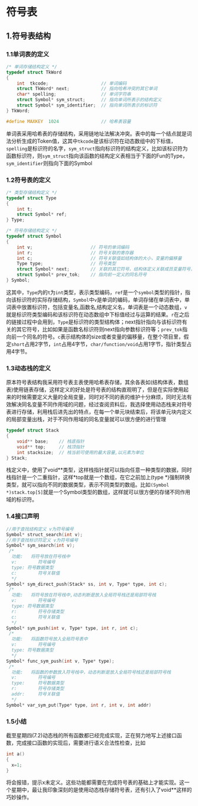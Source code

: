 # 符号表

##  1.符号表结构
### 1.1单词表的定义
```c
/* 单词存储结构定义 */
typedef struct TkWord
{
    int  tkcode;					// 单词编码 
    struct TkWord* next;			// 指向哈希冲突的其它单词
    char* spelling;					// 单词字符串 
    struct Symbol* sym_struct;		// 指向单词所表示的结构定义
    struct Symbol* sym_identifier;	// 指向单词所表示的标识符
} TkWord;

#define MAXKEY	1024				// 哈希表容量
```
单词表采用哈希表的存储结构，采用链地址法解决冲突。表中的每一个结点就是词法分析生成的Token值，这其中`tkcode`是该标识符在动态数组中的下标值，`spelling`是标识符的名字，`sym_struct`指向标识符的结构定义，比如该标识符为函数标识符，则`sym_struct`指向该函数的结构定义表相当于下面的Fun的Type，`sym_identifier`则指向下面的Symbol
### 1.2符号表的定义
```c
/* 类型存储结构定义 */
typedef struct Type
{
    int t;
    struct Symbol* ref;
} Type;

/* 符号存储结构定义 */
typedef struct Symbol
{
    int v;						// 符号的单词编码
    int r;						// 符号关联的寄存器
    int c;						// 符号关联值如结构体的大小，变量的偏移量
    Type type;					// 符号类型
    struct Symbol* next;		// 关联的其它符号，结构体定义关联成员变量符号，函数定义关联参数符号
    struct Symbol* prev_tok;	// 指向前一定义的同名符号
} Symbol;
```
这其中，`Type`内的`t`为`int`类型，表示类型编码，`ref`是一个`symbol`类型的指针，指向该标识符的实际存储结构，`Symbol`中`v`是单词的编码，单词存储在单词表中，单词表中放置标识符，包括变量名,函数名,结构定义名，单词表是一个动态数组，`v`就是标识符类型编码和该标识符在动态数组中下标值经过与运算的结果。`r`在之后的链接过程中会用到，`Type`是标识符的类型结构体；next指针指向与该标识符有关的其它符号，比如如果是函数名标识符则next指向参数标识符等；`prev_tok`指向前一个同名的符号。`c`表示结构体的size或者变量的偏移量，在整个项目里，假定`short`占用2字节，`int`占用4字节，`char/function/void`占用1字节，指针类型占用4字节。
### 1.3动态栈的定义

原本符号表结构我采用符号表主表使用哈希表存储，其余各表如(结构体表，数组表)使用链表存储，这样定义的好处是符号表的结构直观明了，但是在实际使用起来的时候需要定义大量的全局变量，同时对不同的表的维护十分麻烦，同时无法有效解决同名变量不同作用域的问题，经过查阅资料后，我选择使用动态栈来对符号表进行存储，利用栈后进先出的特点，在每一个单元块结束后，将该单元块内定义的局部变量出栈，对于不同作用域的同名变量就可以很方便的进行管理
```c
typedef struct Stack
{
    void** base;	// 栈底指针
    void** top;		// 栈顶指针
    int stacksize;	// 栈当前可使用的最大容量,以元素为单位
} Stack;
```
栈定义中，使用了void**类型，这样栈指针就可以指向任意一种类型的数据，同时栈指针是一个二重指针，这样*top就是一个数组，在它之前加上(type *)强制转换类型，就可以指向不同的数据类型，表示不同类型的数组。比如`(Symbol *)stack.top[5]`就是一个Symbol类型的数组，这样就可以很方便的存储不同作用域的标识符。

### 1.4接口声明
```c
//用于查找结构定义 v为符号编号
Symbol* struct_search(int v);
//用于查找标识符定义 v为符号编号
Symbol* sym_search(int v);	  
 /* 
  功能:	将符号放在符号栈中
  v:		符号编号
  type:	符号数据类型
  c:		符号关联值
  */
Symbol* sym_direct_push(Stack* ss, int v, Type* type, int c);
 /* 
  功能:	将符号放在符号栈中,动态判断是放入全局符号栈还是局部符号栈
  v:		符号编号
  type:	符号数据类型
  r:		符号存储类型
  c:		符号关联值
  */
Symbol* sym_push(int v, Type* type, int r, int c);
 /*
  功能:	将函数符号放入全局符号表中
  v:		符号编号
  type:	符号数据类型
  */
Symbol* func_sym_push(int v, Type* type);
 /*
  功能:	将函数的参数放入符号栈中，动态判断是放入全局符号栈还是局部符号栈
  v:		符号编号
  type:		符号数据类型
  r:		符号存储类型
  addr:		符号关联值
  */
Symbol* var_sym_put(Type* type, int r, int v, int addr)

```
### 1.5小结
截至星期四(7.2)动态栈的所有函数都已经完成实现，正在努力地写上述接口函数，完成接口函数的实现后，需要进行语义合法性检查，比如
```c
int a()
{
  x=1;
}
```
将会报错，提示x未定义。这些功能都需要在完成符号表的基础上才能实现。这一个星期中，最让我印象深刻的是使用动态栈存储符号表，还有引入了void**这样的巧妙操作。